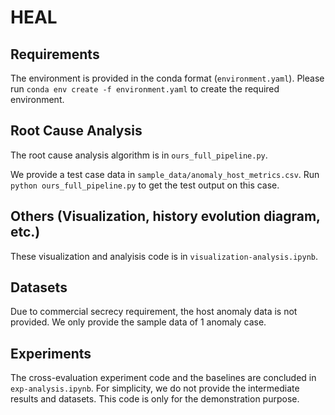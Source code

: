 # HEAL
## Requirements
The environment is provided in the conda format (`environment.yaml`). 
Please run `conda env create -f environment.yaml` to create the required environment.

## Root Cause Analysis
The root cause analysis algorithm is in `ours_full_pipeline.py`. 

We provide a test case data in `sample_data/anomaly_host_metrics.csv`. 
Run `python ours_full_pipeline.py` to get the test output on this case.

## Others (Visualization, history evolution diagram, etc.)
These visualization and analyisis code is in `visualization-analysis.ipynb`.

## Datasets
Due to commercial secrecy requirement, the host anomaly data is not provided.
We only provide the sample data of 1 anomaly case.

## Experiments
The cross-evaluation experiment code and the baselines are concluded in `exp-analysis.ipynb`.
For simplicity, we do not provide the intermediate results and datasets. This code is only for the demonstration purpose.